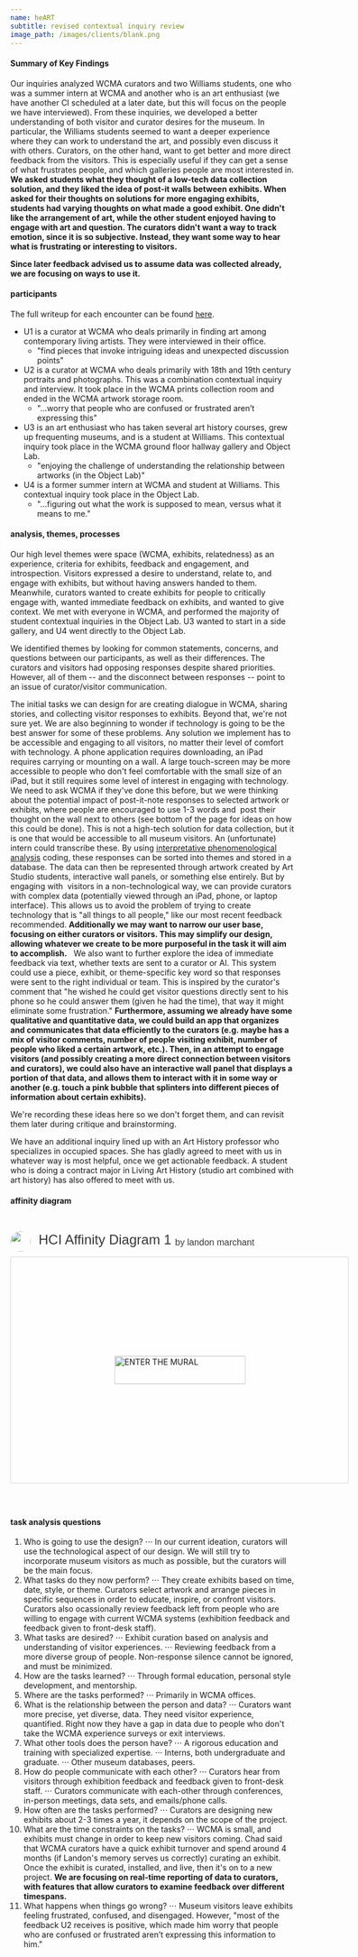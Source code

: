 ```yaml
---
name: heART
subtitle: revised contextual inquiry review
image_path: /images/clients/blank.png
---
```

#### Summary of Key Findings
Our inquiries analyzed WCMA curators and two Williams students, one who was a summer intern at WCMA and another who is an art enthusiast (we have another CI scheduled at a later date, but this will focus on the people we have interviewed). From these inquiries, we developed a better understanding of both visitor and curator desires for the museum. In particular, the Williams students seemed to want a deeper experience where they can work to understand the art, and possibly even discuss it with others. Curators, on the other hand, want to get better and more direct feedback from the visitors. This is especially useful if they can get a sense of what frustrates people, and which galleries people are most interested in. **We asked students what they thought of a low-tech data collection solution, and they liked the idea of post-it walls between exhibits. When asked for their thoughts on solutions for more engaging exhibits, students had varying thoughts on what made a good exhibit. One didn't like the arrangement of art, while the other student enjoyed having to engage with art and question. The curators didn't want a way to track emotion, since it is so subjective. Instead, they want some way to hear what is frustrating or interesting to visitors.** 

**Since later feedback advised us to assume data was collected already, we are focusing on ways to use it.** 

#### participants
The full writeup for each encounter can be found [here](https://londonmeanswild.github.io/museum-experience/groundwork/research/2018/10/04/CI-writeups/). 

* U1 is a curator at WCMA who deals primarily in finding art among contemporary living artists. They were interviewed in their office. 
  * "find pieces that invoke intriguing ideas and unexpected discussion points"
* U2 is a curator at WCMA who deals primarily with 18th and 19th century portraits and photographs. This was a combination contextual inquiry and interview. It took place in the WCMA prints collection room and ended in the WCMA artwork storage room.
  * "...worry that people who are confused or frustrated aren’t expressing this"
* U3 is an art enthusiast who has taken several art history courses, grew up frequenting museums, and is a student at Williams. This contextual inquiry took place in the WCMA ground floor hallway gallery and Object Lab.
  * "enjoying the challenge of understanding the relationship between artworks (in the Object Lab)"
* U4 is a former summer intern at WCMA and student at Williams. This contextual inquiry took place in the Object Lab. 
  * "...figuring out what the work is supposed to mean, versus what it means to me."

#### analysis, themes, processes

Our high level themes were space (WCMA, exhibits, relatedness) as an experience, criteria for exhibits, feedback and engagement, and introspection. Visitors expressed a desire to understand, relate to, and engage with exhibits, but without having answers handed to them. Meanwhile, curators wanted to create exhibits for people to critically engage with, wanted immediate feedback on exhibits, and wanted to give context. We met with everyone in WCMA, and performed the majority of student contextual inquiries in the Object Lab. U3 wanted to start in a side gallery, and U4 went directly to the Object Lab. 

We identified themes by looking for common statements, concerns, and questions between our participants, as well as their differences. The curators and visitors had opposing responses despite shared priorities. However, all of them -- and the disconnect between responses -- point to an issue of curator/visitor communication. 

The initial tasks we can design for are creating dialogue in WCMA, sharing stories, and collecting visitor responses to exhibits. Beyond that, we're not sure yet. We are also beginning to wonder if technology is going to be the best answer for some of these problems. Any solution we implement has to be accessible and engaging to all visitors, no matter their level of comfort with technology. A phone application requires downloading, an iPad requires carrying or mounting on a wall. A large touch-screen may be more accessible to people who don't feel comfortable with the small size of an iPad, but it still requires some level of interest in engaging with technology. We need to ask WCMA if they've done this before, but we were thinking about the potential impact of post-it-note responses to selected artwork or exhibits, where people are encouraged to use 1-3 words and  post their thought on the wall next to others (see bottom of the page for ideas on how this could be done). This is not a high-tech solution for data collection, but it is one that would be accessible to all museum visitors. An (unfortunate) intern could transcribe these. By using [interpretative phenomenological analysis](https://research.familymed.ubc.ca/files/2012/03/IPA_Smith_Osborne21632.pdf) coding, these responses can be sorted into themes and stored in a database. The data can then be represented through artwork created by Art Studio students, interactive wall panels, or something else entirely. But by engaging with  visitors in a non-technological way, we can provide curators with complex data (potentially viewed through an iPad, phone, or laptop interface). This allows us to avoid the problem of trying to create technology that is "all things to all people," like our most recent feedback recommended. **Additionally we may want to narrow our user base, focusing on either curators or visitors. This may simplify our design, allowing whatever we create to be more purposeful in the task it will aim to accomplish.**
 
We also want to further explore the idea of immediate feedback via text, whether texts are sent to a curator or AI. This system could use a piece, exhibit, or theme-specific key word so that responses were sent to the right individual or team. This is inspired by the curator's comment that "he wished he could get visitor questions directly sent to his phone so he could answer them (given he had the time), that way it might eliminate some frustration." **Furthermore, assuming we already have some qualitative and quantitative data, we could build an app that organizes and communicates that data efficiently to the curators (e.g. maybe has a mix of visitor comments, number of people visiting exhibit, number of people who liked a certain artwork, etc.). Then, in an attempt to engage visitors (and possibly creating a more direct connection between visitors and curators), we could also have an interactive wall panel that displays a portion of that data, and allows them to interact with it in some way or another (e.g. touch a pink bubble that splinters into different pieces of information about certain exhibits).**

We're recording these ideas here so we don't forget them, and can revisit them later during critique and brainstorming. 

We have an additional inquiry lined up with an Art History professor who specializes in occupied spaces. She has gladly agreed to meet with us in whatever way is most helpful, once we get actionable feedback. A student who is doing a contract major in Living Art History (studio art combined with art history) has also offered to meet with us. 

#### affinity diagram 

<div style="width: 600px;"> <h1 style="position: relative;vertical-align: middle;display: inline-block; font-size: 24px; line-height:22px; color: #393939;margin-bottom: 10px; font-weight: 300;font-family: Proxima Nova, sans-serif;"> <img src="https://app.mural.co/avatar/lm90786" style="position: absolute; border-radius: 50%; width: 36px;height: 36px;margin-right: 14px; display: inline-block; margin-top: -6px;margin-right: 10px; vertical-align: middle;"> <div style="padding-left:50px"> <span style="max-width:555px;display: inline-block;overflow: hidden; white-space: nowrap;text-overflow: ellipsis;line-height: 1; height: 25px; margin-top: -3px;">HCI Affinity Diagram 1</span> <span style="position:relative;top:-3px;font-size: 16px; margin-top: -6px; line-height: 24px;color: #393939; font-weight: 300;"> by landon marchant</span> </div> </h1> <div style="position: relative; height: 0;overflow: hidden; height: 400px; max-width: 800px; min-width: 320px; border-width: 1px; border-style: solid; border-color: #d8d8d8;"> <div style="position: absolute;top: 0;left: 0;z-index: 10; width: 600px; height: 100%;background: url(https://mural.azureedge.net/thumbnails/designthinkingwilliams8790/murals/designthinkingwilliams8790.1538684749411-5bb6774dae110c7c9174b595.png?v=b8a94703-eb63-4d69-8ea5-13ec7650088c) no-repeat center center; background-size: cover;"> <div style="position: absolute;top: 0;left: 0;z-index: 20;width: 100%; height: 100%;background-color: white;-webkit-filter: opacity(.4);"> </div> <a href="https://app.mural.co/t/designthinkingwilliams8790/m/designthinkingwilliams8790/1538684749411/2d53c5304efb6d6d1eb3ebc0c7885325c4567ea2" target="_blank" rel="noopener noreferrer" style="transform: translate(-50%, -50%);top: 50%;left: 50%; position: absolute; z-index: 30; border: none; background: transparent;"> <img src="https://app.mural.co/static/images/btn-enter-mural.svg" alt="ENTER THE MURAL" width="233" height="50" style="width: 233px !important; height: 50px !important"> </a> </div> </div> <p style="margin-top: 10px;margin-bottom: 60px;line-height: 24px; font-size: 16px;font-family: Proxima Nova, sans-serif;font-weight: 400; color: #888888;"> </p></div>

#### task analysis questions

1. Who is going to use the design?
⋅⋅⋅ In our current ideation, curators will use the technological aspect of our design. We will still try to incorporate museum visitors as much as possible, but the curators will be the main focus.
2. What tasks do they now perform?
⋅⋅⋅ They create exhibits based on time, date, style, or theme. Curators select artwork and arrange pieces in specific sequences in order to educate, inspire, or confront visitors. Curators also ocassionally review feedback left from people who are willing to engage with current WCMA systems (exhibition feedback and feedback given to front-desk staff). 
3. What tasks are desired?
⋅⋅⋅ Exhibit curation based on analysis and understanding of visitor experiences. 
⋅⋅⋅ Reviewing feedback from a more diverse group of people. Non-response silence cannot be ignored, and must be minimized. 
4. How are the tasks learned?
⋅⋅⋅ Through formal education, personal style development, and mentorship. 
5. Where are the tasks performed?
⋅⋅⋅ Primarily in WCMA offices.
6. What is the relationship between the person and data?
⋅⋅⋅ Curators want more precise, yet diverse, data. They need visitor experience, quantified. Right now they have a gap in data due to people who don't take the WCMA experience surveys or exit interviews. 
7. What other tools does the person have?
⋅⋅⋅ A rigorous education and training with specialized expertise. 
⋅⋅⋅ Interns, both undergraduate and graduate. 
⋅⋅⋅ Other museum databases, peers. 
8. How do people communicate with each other?
⋅⋅⋅ Curators hear from visitors through exhibition feedback and feedback given to front-desk staff. 
⋅⋅⋅ Curators communicate with each-other through conferences, in-person meetings, data sets, and emails/phone calls.
9. How often are the tasks performed?
⋅⋅⋅ Curators are designing new exhibits about 2-3 times a year, it depends on the scope of the project.
10. What are the time constraints on the tasks?
⋅⋅⋅ WCMA is small, and exhibits must change in order to keep new visitors coming. Chad said that WCMA curators have a quick exhibit turnover and spend around 4 months (if Landon's memory serves us correctly) curating an exhibit. Once the exhibit is curated, installed, and live, then it's on to a new project. **We are focusing on real-time reporting of data to curators, with features that allow curators to examine feedback over different timespans.** 
11. What happens when things go wrong?
⋅⋅⋅ Museum visitors leave exhibits feeling frustrated, confused, and disengaged. However, "most of the feedback U2 receives is positive, which made him worry that people who are confused or frustrated aren’t expressing this information to him." 

